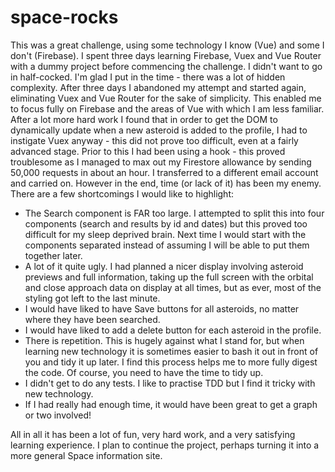 # space-rocks
This was a great challenge, using some technology I know (Vue) and some I don't (Firebase). I spent three days learning Firebase, Vuex and Vue Router with a dummy project before commencing the challenge. I didn't want to go in half-cocked. I'm glad I put in the time - there was a lot of hidden complexity. After three days I abandoned my attempt and started again, eliminating Vuex and Vue Router for the sake of simplicity. This enabled me to focus fully on Firebase and the areas of Vue with which I am less familiar. After a lot more hard work I found that in order to get the DOM to dynamically update when a new asteroid is added to the profile, I had to instigate Vuex anyway - this did not prove too difficult, even at a fairly advanced stage. Prior to this I had been using a hook - this proved troublesome as I managed to max out my Firestore allowance by sending 50,000 requests in about an hour. I transferred to a different email account and carried on. However in the end, time (or lack of it) has been my enemy. There are a few shortcomings I would like to highlight:
* The Search component is FAR too large. I attempted to split this into four components (search and results by id and dates) but this proved too difficult for my sleep deprived brain. Next time I would start with the components separated instead of assuming I will be able to put them together later.
* A lot of it quite ugly. I had planned a nicer display involving asteroid previews and full information, taking up the full screen with the orbital and close approach data on display at all times, but as ever, most of the styling got left to the last minute.
* I would have liked to have Save buttons for all asteroids, no matter where they have been searched.
* I would have liked to add a delete button for each asteroid in the profile.
* There is repetition. This is hugely against what I stand for, but when learning new technology it is sometimes easier to bash it out in front of you and tidy it up later. I find this process helps me to more fully digest the code. Of course, you need to have the time to tidy up.
* I didn't get to do any tests. I like to practise TDD but I find it tricky with new technology.
* If I had really had enough time, it would have been great to get a graph or two involved!

All in all it has been a lot of fun, very hard work, and a very satisfying learning experience. I plan to continue the project, perhaps turning it into a more general Space information site.

